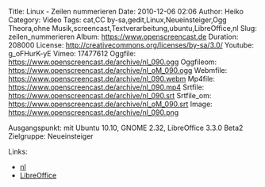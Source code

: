 Title: Linux - Zeilen nummerieren
Date: 2010-12-06 02:06
Author: Heiko
Category: Video
Tags: cat,CC by-sa,gedit,Linux,Neueinsteiger,Ogg Theora,ohne Musik,screencast,Textverarbeitung,ubuntu,LibreOffice,nl
Slug: zeilen_nummerieren
Album: https://www.openscreencast.de
Duration: 208000
License: http://creativecommons.org/licenses/by-sa/3.0/
Youtube: g_oFHurK-yE
Vimeo: 17477612
Oggfile: https://www.openscreencast.de/archive/nl_090.ogg
Oggfileom: https://www.openscreencast.de/archive/nl_oM_090.ogg
Webmfile: https://www.openscreencast.de/archive/nl_090.webm
Mp4file: https://www.openscreencast.de/archive/nl_090.mp4
Srtfile: https://www.openscreencast.de/archive/nl_090.srt
Srtfile_om: https://www.openscreencast.de/archive/nl_oM_090.srt
Image: https://www.openscreencast.de/archive/nl_090.png

Ausgangspunkt: mit Ubuntu 10.10, GNOME 2.32, LibreOffice 3.3.0 Beta2  
Zielgruppe: Neueinsteiger  

Links:

  * [nl](http://www.linux-praxis.de/lpic1/manpages/nl.html)
  * [LibreOffice](http://de.wikipedia.org/wiki/LibreOffice)

